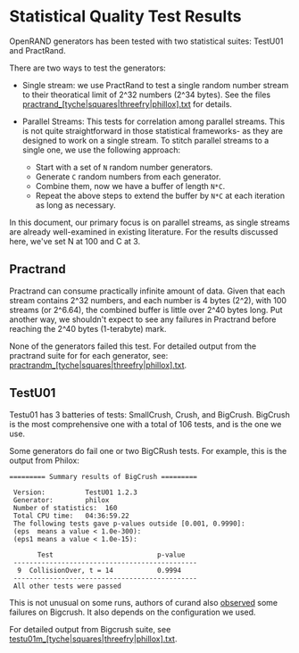 # Statistical Quality Test Results

OpenRAND generators has been tested with two statistical suites: TestU01 and PractRand. 

There are two ways to test the generators:
+ Single stream: we use PractRand to test a single random number stream to their theoratical limit of 2^32 numbers (2^34 bytes). See the files [practrand_[tyche|squares|threefry|phillox].txt](https://github.com/msu-sparta/OpenRAND/tree/gh-pages/results) for details. 

+ Parallel Streams: This tests for correlation among parallel streams. This is not quite straightforward in those statistical frameworks- as they are designed to work on a single stream. To stitch parallel streams to a single one, we use the following approach: 
  + Start with a set of `N` random number generators.
  + Generate `C` random numbers from each generator.
  + Combine them, now we have a buffer of length `N*C`.
  + Repeat the above steps to extend the buffer by `N*C` at each iteration as long as necessary.

In this document, our primary focus is on parallel streams, as single streams are already well-examined in existing literature. For the results discussed here, we've set N at 100 and C at 3.

## Practrand
Practrand can consume practically infinite amount of data. Given that each stream contains 2^32 numbers, and each number is 4 bytes (2^2), with 100 streams (or 2^6.64), the combined buffer is little over 2^40 bytes long. Put another way, we shouldn't expect to see any failures in Practrand before reaching the 2^40 bytes (1-terabyte) mark.

None of the generators failed this test. For detailed output from the practrand suite for for each generator, see: [practrandm_[tyche|squares|threefry|phillox].txt](https://github.com/msu-sparta/OpenRAND/tree/gh-pages/results).


## TestU01
Testu01 has 3 batteries of tests: SmallCrush, Crush, and BigCrush. BigCrush is the most comprehensive one with a total of 106 tests, and is the one we use.

Some generators do fail one or two BigCRush tests. For example, this is the output from Philox:
```
========= Summary results of BigCrush =========

 Version:          TestU01 1.2.3
 Generator:        philox
 Number of statistics:  160
 Total CPU time:   04:36:59.22
 The following tests gave p-values outside [0.001, 0.9990]:
 (eps  means a value < 1.0e-300):
 (eps1 means a value < 1.0e-15):

       Test                          p-value
 ----------------------------------------------
  9  CollisionOver, t = 14           0.9994 
 ----------------------------------------------
 All other tests were passed
```

This is not unusual on some runs, authors of curand also [observed](https://docs.nvidia.com/cuda/curand/testing.html) some failures on Bigcrush. It also depends on the configuration we used. 

For detailed output from Bigcrush suite, see [testu01m_[tyche|squares|threefry|phillox].txt](https://github.com/msu-sparta/OpenRAND/tree/gh-pages/results). 